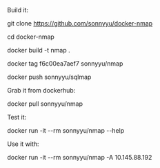 Build it:

git clone https://github.com/sonnyyu/docker-nmap

cd docker-nmap

docker build -t nmap .

docker tag f6c00ea7aef7 sonnyyu/nmap

docker push sonnyyu/sqlmap


Grab it from dockerhub:

docker pull sonnyyu/nmap

Test it:

docker run -it --rm sonnyyu/nmap --help

Use it with:

docker run -it --rm sonnyyu/nmap -A 10.145.88.192
